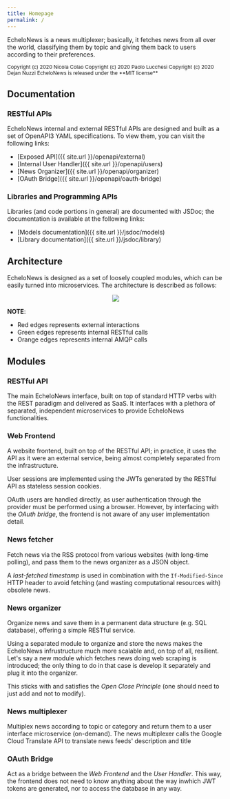```yaml
---
title: Homepage
permalink: /
---
```


EcheloNews is a news multiplexer; basically, it fetches news from all over the
world, classifying them by topic and giving them back to users according to
their preferences.

<small>
Copyright (c) 2020 Nicola Colao  
Copyright (c) 2020 Paolo Lucchesi  
Copyright (c) 2020 Dejan Nuzzi  
EcheloNews is released under the **MIT license**
</small>

## Documentation

### RESTful APIs

EcheloNews internal and external RESTful APIs are designed and built as a set
of OpenAPI3 YAML specifications. To view them, you can visit the following
links:

* [Exposed API]({{ site.url }}/openapi/external)
* [Internal User Handler]({{ site.url }}/openapi/users)
* [News Organizer]({{ site.url }}/openapi/organizer)
* [OAuth Bridge]({{ site.url }}/openapi/oauth-bridge)

### Libraries and Programming APIs

Libraries (and code portions in general) are documented with JSDoc; the
documentation is available at the following links:

* [Models documentation]({{ site.url }}/jsdoc/models)
* [Library documentation]({{ site.url }}/jsdoc/library)

## Architecture

EcheloNews is designed as a set of loosely coupled modules, which can be easily
turned into microservices. The architecture is described as follows:

<p align="center">
  <img src="{{ site.url }}/architecture/architecture.png" />
</p>

**NOTE**:

* Red edges represents external interactions
* Green edges represents internal RESTful calls
* Orange edges represents internal AMQP calls

## Modules

### RESTful API
The main EcheloNews interface, built on top of standard HTTP verbs with the
REST paradigm and delivered as SaaS. It interfaces with a plethora of separated,
independent microservices to provide EcheloNews functionalities.

### Web Frontend
A website frontend, built on top of the RESTful API; in practice, it uses the
API as it were an external service, being almost completely separated from the
infrastructure.

User sessions are implemented using the JWTs generated by the RESTful API as
stateless session cookies.

OAuth users are handled directly, as user authentication through the provider
must be performed using a browser. However, by interfacing with the _OAuth
bridge_, the frontend is not aware of any user implementation detail.

### News fetcher
Fetch news via the RSS protocol from various websites (with long-time
polling), and pass them to the news organizer as a JSON object.

A _last-fetched timestamp_ is used in combination with the `If-Modified-Since`
HTTP header to avoid fetching (and wasting computational resources with)
obsolete news.

### News organizer
Organize news and save them in a permanent data structure (e.g. SQL database),
offering a simple RESTful service.

Using a separated module to organize and store the news makes the EcheloNews
infrustructure much more scalable and, on top of all, resilient. Let's say a
new module which fetches news doing web scraping is introduced; the only thing
to do in that case is develop it separately and plug it into the organizer.

This sticks with and satisfies the _Open Close Principle_ (one should need to
just add and not to modify).

### News multiplexer
Multiplex news according to topic or category and return them to a user
interface microservice (on-demand).
The news multiplexer calls the Google Cloud Translate API to translate news
feeds' description and title

### OAuth Bridge
Act as a bridge between the _Web Frontend_ and the _User Handler_. This way,
the frontend does not need to know anything about the way inwhich JWT tokens
are generated, nor to access the database in any way.
